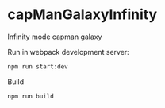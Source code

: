 # capManGalaxyInfinity
Infinity mode capman galaxy

Run in webpack development server: 

```sh
npm run start:dev
```

Build

```sh
npm run build
```
